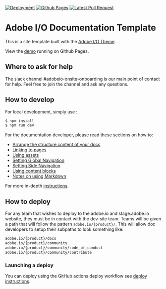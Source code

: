 [![Deployment](https://github.com/bdenham/commerce-frontend-core/actions/workflows/deploy.yml/badge.svg?branch=main)](https://github.com/bdenham/commerce-frontend-core-fork/actions/workflows/deploy.yml)
[![Github Pages](https://github.com/bdenham/commerce-frontend-core/actions/workflows/github-pages.yml/badge.svg?branch=main)](https://github.com/bdenham/commerce-frontend-core-fork/actions/workflows/github-pages.yml)
[![Latest Pull Request](https://github.com/bdenham/commerce-frontend-core/actions/workflows/test-pull-request.yml/badge.svg?branch=main)](https://github.com/bdenham/commerce-frontend-core-fork/actions/workflows/test-pull-request.yml)

# Adobe I/O Documentation Template

This is a site template built with the [Adobe I/O Theme](https://github.com/adobe/aio-theme).

View the [demo](https://adobedocs.github.io/dev-site-documentation-template/) running on Github Pages.

## Where to ask for help

The slack channel #adobeio-onsite-onboarding is our main point of contact for help. Feel free to join the channel and ask any questions.

## How to develop

For local development, simply use :

```bash
$ npm install
$ npm run dev
```

For the documentation developer, please read these sections on how to:

- [Arrange the structure content of your docs](https://github.com/adobe/aio-theme#content-structure)
- [Linking to pages](https://github.com/adobe/aio-theme#links)
- [Using assets](https://github.com/adobe/aio-theme-aio#assets)
- [Setting Global Navigation](https://github.com/adobe/aio-theme#global-navigation)
- [Setting Side Navigation](https://github.com/adobe/aio-theme#side-navigation)
- [Using content blocks](https://github.com/adobe/aio-theme#jsx-blocks)
- [Notes on using Markdown](https://github.com/adobe/aio-theme#writing-enhanced-markdown)

For more in-depth [instructions](https://github.com/adobe/aio-theme#getting-started).

## How to deploy

For any team that wishes to deploy to the adobe.io and stage.adobe.io website, they must be in contact with the dev-site team. Teams will be given a path that will follow the pattern `adobe.io/{product}/`. This will allow doc developers to setup their subpaths to look something like:

```bash
adobe.io/{product}/docs
adobe.io/{product}/community
adobe.io/{product}/community/code_of_conduct
adobe.io/{product}/community/contribute
```

### Launching a deploy

You can deploy using the GitHub actions deploy workflow see [deploy instructions](https://github.com/adobe/aio-theme#deploy-to-azure-storage-static-websites).
